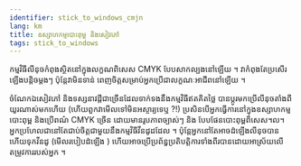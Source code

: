 ```yaml
---
identifier: stick_to_windows_cmjn
lang: km
title: ឧស្សាហ​កម្ម​​បោះពុម្ព និង​​សៀវ​ភៅ
tags: stick_to_windows
---
```


កម្មវិធី​លីនុច​​​កំពុង​​​ស្ថិត​នៅ​ក្នុង​លក្ខណពិសេស​ CMYK បែប​សាក​ល្បង​​នៅ​ឡើយ ។ វា​កំពុង​តែ​ប្រសើរ​ឡើង​​បន្តិចម្ដងៗ ប៉ុន្តែ​វា​មិន​ទាន់​ 
ពេញ​ចិត្ត​សម្រាប់​​​​អ្នក​ប្រើ​ជា​លក្ខណៈ​អាជីព​នៅ​ឡើយ ។

ចំណែក​​ឯ​​​សៀវ​ភៅ​ និង​ទស្សនា​វដ្តី​ជា​ច្រើន​ដែល​ទាក់​ទង​នឹងកម្មវិធី​ឥត​គិត​ថ្លៃ បាន​ប្តូរ​មក​ប្រើ​​លីនុច​ 
តាំង​ពី​យូរ​ណាស់​មក​ហើយ​ (ហើយ​ពួក​វា​មើល​ទៅ​មិន​អស្ចារ្យ​ទេ​ឬ ?!) ប្រសិន​បើ​អ្នក​ធ្វើ​ការ​នៅ​ក្នុង​ 
ឧស្សាហ​កម្ម​បោះ​ពុម្ព​ និង​ប្រើ​ពណ៌​ CMYK ច្រើន​ ដោយ​មានរូប​ភាព​ច្បាស់​ៗ​​ និង​ 
បែប​ផែន​បោះ​ពុម្ព​ពិសេស​ ។ល។ អ្នក​​ប្រហែល​ជា​​​នៅ​តែ​ជាប់​ចិត្ត​ជា​មួយនឹង​​កម្មវិធី​វីន​ដូដដែល​ ។ 
ប៉ុន្តែ​អ្នក​នៅ​តែ​អាច​ដំឡើង​លីនុច​បាន​ ហើយ​​ទុក​វីន​ដូ (មើល​របៀបដំឡើង )
ហើយ​អាច​ប្រើ​​ប្រព័ន្ធ​ប្រតិបត្តិការ​​ទាំង​ពីរ​​​បាន​ ដោយ​អាស្រ័យ​​លើ​តម្រូវ​ការ​របស់​អ្នក​ ។

